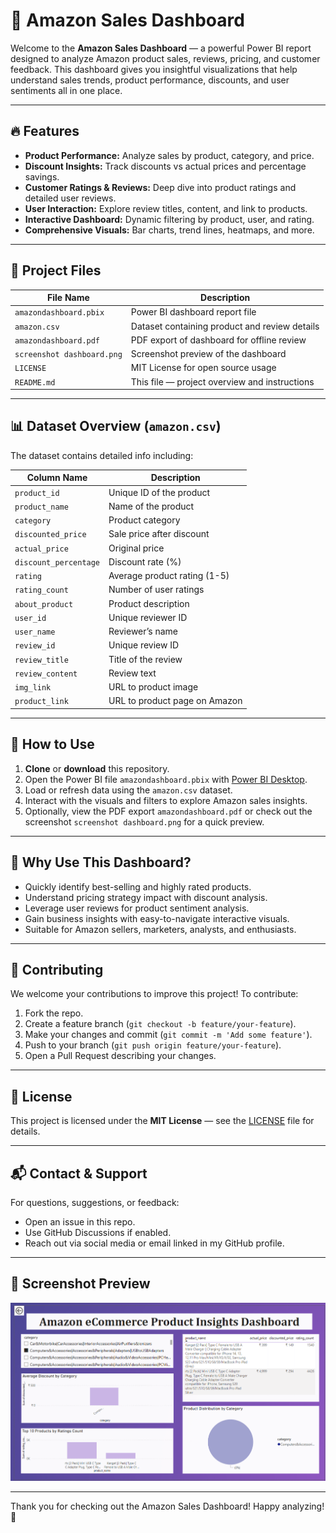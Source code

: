 # 🚀 Amazon Sales Dashboard

Welcome to the **Amazon Sales Dashboard** — a powerful Power BI report designed to analyze Amazon product sales, reviews, pricing, and customer feedback. This dashboard gives you insightful visualizations that help understand sales trends, product performance, discounts, and user sentiments all in one place.

---

## 🔥 Features

- **Product Performance:** Analyze sales by product, category, and price.
- **Discount Insights:** Track discounts vs actual prices and percentage savings.
- **Customer Ratings & Reviews:** Deep dive into product ratings and detailed user reviews.
- **User Interaction:** Explore review titles, content, and link to products.
- **Interactive Dashboard:** Dynamic filtering by product, user, and rating.
- **Comprehensive Visuals:** Bar charts, trend lines, heatmaps, and more.

---

## 📁 Project Files

| File Name                  | Description                                   |
|----------------------------|---------------------------------------------- |
| `amazondashboard.pbix`     | Power BI dashboard report file                |
| `amazon.csv`               | Dataset containing product and review details |
| `amazondashboard.pdf`      | PDF export of dashboard for offline review    |
| `screenshot dashboard.png` | Screenshot preview of the dashboard           |
| `LICENSE`                  | MIT License for open source usage             |
| `README.md`                | This file — project overview and instructions |

---

## 📊 Dataset Overview (`amazon.csv`)

The dataset contains detailed info including:

| Column Name          | Description                          |
|----------------------|------------------------------------|
| `product_id`         | Unique ID of the product            |
| `product_name`       | Name of the product                 |
| `category`           | Product category                    |
| `discounted_price`   | Sale price after discount           |
| `actual_price`       | Original price                     |
| `discount_percentage`| Discount rate (%)                   |
| `rating`             | Average product rating (1-5)        |
| `rating_count`       | Number of user ratings              |
| `about_product`      | Product description                 |
| `user_id`            | Unique reviewer ID                  |
| `user_name`          | Reviewer’s name                    |
| `review_id`          | Unique review ID                   |
| `review_title`       | Title of the review                |
| `review_content`     | Review text                       |
| `img_link`           | URL to product image               |
| `product_link`       | URL to product page on Amazon      |

---

## 🚀 How to Use

1. **Clone** or **download** this repository.
2. Open the Power BI file `amazondashboard.pbix` with [Power BI Desktop](https://powerbi.microsoft.com/desktop/).
3. Load or refresh data using the `amazon.csv` dataset.
4. Interact with the visuals and filters to explore Amazon sales insights.
5. Optionally, view the PDF export `amazondashboard.pdf` or check out the screenshot `screenshot dashboard.png` for a quick preview.

---

## 🎯 Why Use This Dashboard?

- Quickly identify best-selling and highly rated products.
- Understand pricing strategy impact with discount analysis.
- Leverage user reviews for product sentiment analysis.
- Gain business insights with easy-to-navigate interactive visuals.
- Suitable for Amazon sellers, marketers, analysts, and enthusiasts.

---

## 🤝 Contributing

We welcome your contributions to improve this project! To contribute:

1. Fork the repo.
2. Create a feature branch (`git checkout -b feature/your-feature`).
3. Make your changes and commit (`git commit -m 'Add some feature'`).
4. Push to your branch (`git push origin feature/your-feature`).
5. Open a Pull Request describing your changes.

---

## 📝 License

This project is licensed under the **MIT License** — see the [LICENSE](LICENSE) file for details.

---

## 📬 Contact & Support

For questions, suggestions, or feedback:

- Open an issue in this repo.
- Use GitHub Discussions if enabled.
- Reach out via social media or email linked in my GitHub profile.

---

## 📸 Screenshot Preview

![Dashboard Preview](https://raw.githubusercontent.com/harryongit/amazon-sales-dashboard/refs/heads/main/export/screenshot%20dashboard.png)

---

Thank you for checking out the Amazon Sales Dashboard! Happy analyzing! 🚀
